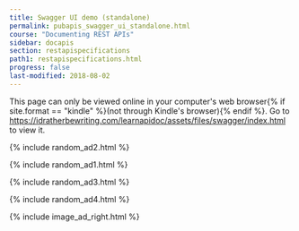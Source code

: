 ```yaml
---
title: Swagger UI demo (standalone)
permalink: pubapis_swagger_ui_standalone.html
course: "Documenting REST APIs"
sidebar: docapis
section: restapispecifications
path1: restapispecifications.html
progress: false
last-modified: 2018-08-02
---
```


<p>This page can only be viewed online in your computer's web browser{% if site.format == "kindle" %}(not through Kindle's browser){% endif %}. Go to <a href="https://idratherbewriting.com/learnapidoc/assets/files/swagger/index.html">https://idratherbewriting.com/learnapidoc/assets/files/swagger/index.html</a> to view it.</p>

{% include random_ad2.html %}

{% include random_ad1.html %}

{% include random_ad3.html %}

{% include random_ad4.html %}

{% include image_ad_right.html %}
